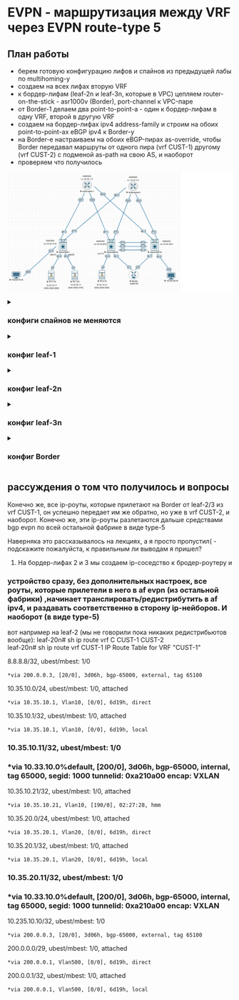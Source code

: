 #         EVPN - маршрутизация между VRF через EVPN route-type 5

## План работы
- берем готовую конфигурацию лифов и спайнов из предыдущей лабы по multihoming-у
- создаем на всех лифах вторую VRF
- к бордер-лифам (leaf-2n и leaf-3n, которые в VPC) цепляем router-on-the-stick - asr1000v (Border), port-channel к VPC-паре
- от Border-1 делаем два point-to-point-а - один к бордер-лифам в одну VRF, второй в другую VRF
- создаем на бордер-лифах ipv4 address-family и строим на обоих point-to-point-ах eBGP ipv4 к Border-у
- на Border-е настраиваем на обоих eBGP-пирах as-override, чтобы Border передавал маршруты от одного пира (vrf CUST-1) другому (vrf CUST-2) с подменой as-path на свою AS, и наоборот
- проверяем что получилось

<p align="center">
 <img src="lab8-l3vpn-inter-vrf.jpg"/>
</p>

<details><summary>
 
### конфиги спайнов не меняются

</summary>
 
```
spine-1#sh run
! Command: show running-config
! device: spine-1 (vEOS-lab, EOS-4.29.2F)
!
! boot system flash:/vEOS-lab.swi
!
no aaa root
!
transceiver qsfp default-mode 4x10G
!
service routing protocols model multi-agent
!
hostname spine-1
!
spanning-tree mode mstp
!
interface Ethernet1
   no switchport
   ip address 10.34.1.10/31
   ip ospf network point-to-point
   ip ospf area 0.0.0.0
!
interface Ethernet2
   no switchport
   ip address 10.34.1.20/31
   ip ospf network point-to-point
   ip ospf area 0.0.0.0
!
interface Ethernet3
   no switchport
   ip address 10.34.1.30/31
   ip ospf network point-to-point
   ip ospf area 0.0.0.0
!
interface Ethernet4
!
interface Ethernet5
!
interface Loopback1
   ip address 10.32.1.0/32
   ip ospf area 0.0.0.0
!
interface Management1
!
ip routing
!
peer-filter LEAVES-ASNs
   10 match as-range 65010-65030 result accept
!
router bgp 65000
   router-id 10.32.1.0
   bgp listen range 10.33.0.0/16 peer-group LEAVES remote-as 65000
   neighbor LEAVES peer group
   neighbor LEAVES remote-as 65000
   neighbor LEAVES update-source Loopback1
   neighbor LEAVES route-reflector-client
   neighbor LEAVES send-community extended
   !
   address-family evpn
      neighbor LEAVES activate
!
router ospf 65000
   max-lsa 12000
!
end

spine-2#sh run
! Command: show running-config
! device: spine-2 (vEOS-lab, EOS-4.29.2F)
!
! boot system flash:/vEOS-lab.swi
!
no aaa root
!
transceiver qsfp default-mode 4x10G
!
service routing protocols model multi-agent
!
hostname spine-2
!
spanning-tree mode mstp
!
interface Ethernet1
   no switchport
   ip address 10.34.2.10/31
   ip ospf network point-to-point
   ip ospf area 0.0.0.0
!
interface Ethernet2
   no switchport
   ip address 10.34.2.20/31
   ip ospf network point-to-point
   ip ospf area 0.0.0.0
!
interface Ethernet3
   no switchport
   ip address 10.34.2.30/31
   ip ospf network point-to-point
   ip ospf area 0.0.0.0
!
interface Ethernet4
!
interface Ethernet5
!
interface Loopback1
   ip address 10.32.2.0/32
   ip ospf area 0.0.0.0
!
interface Management1
!
ip routing
!
peer-filter LEAVES-ASNs
   10 match as-range 65010-65030 result accept
!
router bgp 65000
   router-id 10.32.2.0
   bgp listen range 10.33.0.0/16 peer-group LEAVES remote-as 65000
   neighbor LEAVES peer group
   neighbor LEAVES remote-as 65000
   neighbor LEAVES update-source Loopback1
   neighbor LEAVES route-reflector-client
   neighbor LEAVES send-community extended
   !
   address-family evpn
      neighbor LEAVES activate
!
router ospf 65000
   max-lsa 12000
!
end
```

</details>

<details><summary>
 
### конфиг leaf-1

</summary>
 
```
leaf-10# sh run
hostname leaf-10

nv overlay evpn
feature ospf
feature bgp
feature fabric forwarding
feature interface-vlan
feature vn-segment-vlan-based
feature lldp
feature bfd
feature nv overlay

hardware access-list tcam region racl 512
hardware access-list tcam region arp-ether 256 double-wide

fabric forwarding anycast-gateway-mac 1234.5678.0100
vlan 1,10,20,1000,210,220,2000
vlan 10
  vn-segment 10
vlan 20
  vn-segment 20
vlan 210
  vn-segment 210
vlan 220
  vn-segment 220
vlan 1000
  vn-segment 1000
vlan 2000
  vn-segment 2000

vrf context CUST-1
  vni 1000
  rd auto
  address-family ipv4 unicast
    route-target both auto
    route-target both auto evpn
vrf context CUST-2
  vni 2000
  rd auto
  address-family ipv4 unicast
    route-target both auto
    route-target both auto evpn
vrf context management
hardware access-list tcam region racl 512
hardware access-list tcam region arp-ether 256 double-wide

interface Vlan10
  no shutdown
  vrf member CUST-1
  ip address 10.35.10.1/24
  fabric forwarding mode anycast-gateway

interface Vlan20
  no shutdown
  vrf member CUST-1
  ip address 10.35.20.1/24
  fabric forwarding mode anycast-gateway

interface Vlan210
  no shutdown
  vrf member CUST-2
  ip address 10.235.10.1/24
  fabric forwarding mode anycast-gateway

interface Vlan220
  no shutdown
  vrf member CUST-2
  ip address 10.235.20.1/24
  fabric forwarding mode anycast-gateway

interface Vlan1000
  no shutdown
  vrf member CUST-1
  ip forward

interface Vlan2000
  no shutdown
  vrf member CUST-2
  ip forward

interface nve1
  no shutdown
  host-reachability protocol bgp
  source-interface loopback0
  member vni 10
    suppress-arp
    ingress-replication protocol bgp
  member vni 20
    suppress-arp
    ingress-replication protocol bgp
  member vni 210
    suppress-arp
    ingress-replication protocol bgp
  member vni 220
    suppress-arp
    ingress-replication protocol bgp
  member vni 1000 associate-vrf
  member vni 2000 associate-vrf

interface Ethernet1/1
  no switchport
  ip address 10.34.1.11/31
  ip ospf network point-to-point
  ip router ospf 65000 area 0.0.0.0
  no shutdown

interface Ethernet1/2
  no switchport
  ip address 10.34.2.11/31
  ip ospf network point-to-point
  ip router ospf 65000 area 0.0.0.0
  no shutdown

interface Ethernet1/3
  switchport access vlan 10

interface Ethernet1/4
  switchport access vlan 20

interface Ethernet1/5
  switchport access vlan 210

interface loopback0
  ip address 10.33.10.0/32
  ip router ospf 65000 area 0.0.0.0
icam monitor scale

router ospf 65000
router bgp 65000
  address-family l2vpn evpn
  template peer SPINES
    remote-as 65000
    update-source loopback0
    address-family l2vpn evpn
      send-community
      send-community extended
  neighbor 10.32.1.0
    inherit peer SPINES
  neighbor 10.32.2.0
    inherit peer SPINES
```

</details>

<details><summary>
 
### конфиг leaf-2n

</summary>
 
```
leaf-20n# sh run
hostname leaf-2n
nv overlay evpn
feature ospf
feature bgp
feature fabric forwarding
feature interface-vlan
feature vn-segment-vlan-based
feature lacp
feature vpc
feature lldp
feature bfd
feature nv overlay

hardware access-list tcam region racl 512
hardware access-list tcam region arp-ether 256 double-wide

fabric forwarding anycast-gateway-mac 1234.5678.0100
vlan 1,10,20,210,220,500,600,1000,2000
vlan 10
  vn-segment 10
vlan 20
  vn-segment 20
vlan 210
  vn-segment 210
vlan 220
  vn-segment 220
vlan 1000
  vn-segment 1000
vlan 2000
  vn-segment 2000

route-map c-to-bgp permit 10
vrf context CUST-1
  vni 1000
  rd auto
  address-family ipv4 unicast
    route-target both auto
    route-target both auto evpn
vrf context CUST-2
  vni 2000
  rd auto
  address-family ipv4 unicast
    route-target both auto
    route-target both auto evpn
vrf context management
vrf context vpc
vpc domain 100
  peer-switch
  role priority 200
  peer-keepalive destination 100.100.100.101 source 100.100.100.100 vrf vpc
  delay restore 300
  peer-gateway
  layer3 peer-router
  auto-recovery
  delay restore interface-vlan 300
  ip arp synchronize


interface Vlan1
  no ip redirects
  no ipv6 redirects

interface Vlan10
  no shutdown
  vrf member CUST-1
  no ip redirects
  ip address 10.35.10.1/24
  no ipv6 redirects
  fabric forwarding mode anycast-gateway

interface Vlan20
  no shutdown
  vrf member CUST-1
  no ip redirects
  ip address 10.35.20.1/24
  no ipv6 redirects
  fabric forwarding mode anycast-gateway

interface Vlan210
  no shutdown
  vrf member CUST-2
  no ip redirects
  ip address 10.235.10.1/24
  no ipv6 redirects
  fabric forwarding mode anycast-gateway

interface Vlan220
  no shutdown
  vrf member CUST-2
  no ip redirects
  ip address 10.235.20.1/24
  no ipv6 redirects
  fabric forwarding mode anycast-gateway

interface Vlan500
  no shutdown
  vrf member CUST-1
  no ip redirects
  ip address 200.0.0.1/29
  no ipv6 redirects

interface Vlan600
  no shutdown
  vrf member CUST-2
  no ip redirects
  ip address 220.0.0.1/29
  no ipv6 redirects

interface Vlan1000
  no shutdown
  vrf member CUST-1
  no ip redirects
  ip forward
  no ipv6 redirects

interface Vlan2000
  no shutdown
  vrf member CUST-2
  no ip redirects
  ip forward
  no ipv6 redirects

interface port-channel10
  switchport mode trunk
  vpc 10

interface port-channel100
  switchport mode trunk
  spanning-tree port type network
  vpc peer-link

interface nve1
  no shutdown
  host-reachability protocol bgp
  advertise virtual-rmac
  source-interface loopback0
  member vni 10
    suppress-arp
    ingress-replication protocol bgp
  member vni 20
    suppress-arp
    ingress-replication protocol bgp
  member vni 210
    suppress-arp
    ingress-replication protocol bgp
  member vni 220
    suppress-arp
    ingress-replication protocol bgp
  member vni 1000 associate-vrf
  member vni 2000 associate-vrf

interface Ethernet1/1
  no switchport
  ip address 10.34.1.21/31
  ip ospf network point-to-point
  ip router ospf 65000 area 0.0.0.0
  no shutdown

interface Ethernet1/2
  no switchport
  ip address 10.34.2.21/31
  ip ospf network point-to-point
  ip router ospf 65000 area 0.0.0.0
  no shutdown

interface Ethernet1/3
  switchport access vlan 10

interface Ethernet1/4
  switchport mode trunk
  channel-group 100 mode active

interface Ethernet1/5
  no switchport
  vrf member vpc
  ip address 100.100.100.100/31
  no shutdown

interface Ethernet1/6
  switchport mode trunk
  channel-group 100 mode active

interface Ethernet1/7
  switchport mode trunk
  channel-group 10 mode active

interface loopback0
  ip address 10.33.20.0/32
  ip address 10.33.100.0/32 secondary
  ip router ospf 65000 area 0.0.0.0

router ospf 65000
router bgp 65000
  address-family l2vpn evpn
    advertise-pip
  template peer SPINES
    remote-as 65000
    update-source loopback0
    address-family l2vpn evpn
      send-community
      send-community extended
  neighbor 10.32.1.0
    inherit peer SPINES
  neighbor 10.32.2.0
    inherit peer SPINES
  vrf CUST-1
    neighbor 200.0.0.3
      remote-as 65100
      address-family ipv4 unicast
        send-community
        send-community extended
  vrf CUST-2
    neighbor 220.0.0.3
      remote-as 65100
      address-family ipv4 unicast
        send-community
        send-community extended
```

</details>

<details><summary>
 
### конфиг leaf-3n

</summary>
 
```
leaf-3n# sh run
hostname leaf-3n
nv overlay evpn
feature ospf
feature bgp
feature fabric forwarding
feature interface-vlan
feature vn-segment-vlan-based
feature lacp
feature vpc
feature lldp
feature bfd
feature nv overlay

hardware access-list tcam region racl 512
hardware access-list tcam region arp-ether 256 double-wide

fabric forwarding anycast-gateway-mac 1234.5678.0100
vlan 1,10,20,210,220,500,600,1000,2000
vlan 10
  vn-segment 10
vlan 20
  vn-segment 20
vlan 210
  vn-segment 210
vlan 220
  vn-segment 220
vlan 1000
  vn-segment 1000
vlan 2000
  vn-segment 2000

route-map c-to-bgp permit 10
vrf context CUST-1
  vni 1000
  rd auto
  address-family ipv4 unicast
    route-target both auto
    route-target both auto evpn
vrf context CUST-2
  vni 2000
  rd auto
  address-family ipv4 unicast
    route-target both auto
    route-target both auto evpn
vrf context management
vrf context vpc
vpc domain 100
  peer-switch
  role priority 100
  peer-keepalive destination 100.100.100.100 source 100.100.100.101 vrf vpc
  delay restore 300
  peer-gateway
  layer3 peer-router
  auto-recovery
  delay restore interface-vlan 300
  ip arp synchronize

interface Vlan1
  no ip redirects
  no ipv6 redirects

interface Vlan10
  no shutdown
  vrf member CUST-1
  no ip redirects
  ip address 10.35.10.1/24
  no ipv6 redirects
  fabric forwarding mode anycast-gateway

interface Vlan20
  no shutdown
  vrf member CUST-1
  no ip redirects
  ip address 10.35.20.1/24
  no ipv6 redirects
  fabric forwarding mode anycast-gateway

interface Vlan210
  no shutdown
  vrf member CUST-2
  no ip redirects
  ip address 10.235.10.1/24
  no ipv6 redirects
  fabric forwarding mode anycast-gateway

interface Vlan220
  no shutdown
  vrf member CUST-2
  no ip redirects
  ip address 10.235.20.1/24
  no ipv6 redirects
  fabric forwarding mode anycast-gateway

interface Vlan500
  no shutdown
  vrf member CUST-1
  no ip redirects
  ip address 200.0.0.2/29
  no ipv6 redirects

interface Vlan600
  no shutdown
  vrf member CUST-2
  no ip redirects
  ip address 220.0.0.2/29
  no ipv6 redirects

interface Vlan1000
  no shutdown
  vrf member CUST-1
  no ip redirects
  ip forward
  no ipv6 redirects

interface Vlan2000
  no shutdown
  vrf member CUST-2
  no ip redirects
  ip forward
  no ipv6 redirects

interface port-channel10
  switchport mode trunk
  vpc 10

interface port-channel100
  switchport mode trunk
  spanning-tree port type network
  vpc peer-link

interface nve1
  no shutdown
  host-reachability protocol bgp
  advertise virtual-rmac
  source-interface loopback0
  member vni 10
    suppress-arp
    ingress-replication protocol bgp
  member vni 20
    suppress-arp
    ingress-replication protocol bgp
  member vni 210
    suppress-arp
    ingress-replication protocol bgp
  member vni 220
    suppress-arp
    ingress-replication protocol bgp
  member vni 1000 associate-vrf
  member vni 2000 associate-vrf

interface Ethernet1/1
  no switchport
  ip address 10.34.1.31/31
  ip ospf network point-to-point
  ip router ospf 65000 area 0.0.0.0
  no shutdown

interface Ethernet1/2
  no switchport
  ip address 10.34.2.31/31
  ip ospf network point-to-point
  ip router ospf 65000 area 0.0.0.0
  no shutdown

interface Ethernet1/3
  switchport access vlan 220

interface Ethernet1/4
  switchport mode trunk
  channel-group 100 mode active

interface Ethernet1/5
  no switchport
  vrf member vpc
  ip address 100.100.100.101/31
  no shutdown

interface Ethernet1/6
  switchport mode trunk
  channel-group 100 mode active

interface Ethernet1/7
  switchport mode trunk
  channel-group 10 mode active

interface loopback0
  ip address 10.33.30.0/32
  ip address 10.33.100.0/32 secondary
  ip router ospf 65000 area 0.0.0.0

router ospf 65000
router bgp 65000
  address-family l2vpn evpn
    advertise-pip
  template peer SPINES
    remote-as 65000
    update-source loopback0
    address-family l2vpn evpn
      send-community
      send-community extended
  neighbor 10.32.1.0
    inherit peer SPINES
  neighbor 10.32.2.0
    inherit peer SPINES
  vrf CUST-1
    neighbor 200.0.0.3
      remote-as 65100
      address-family ipv4 unicast
        send-community
        send-community extended
        soft-reconfiguration inbound always
  vrf CUST-2
    neighbor 220.0.0.3
      remote-as 65100
      address-family ipv4 unicast
        send-community
        send-community extended
        soft-reconfiguration inbound always
```

</details>

<details><summary>
 
### конфиг Border

</summary>
 
```
Border-1#sh run
hostname Border-1

interface Loopback8
 ip address 8.8.8.8 255.255.255.255
!
interface Port-channel1
 no ip address
 no negotiation auto
 no mop enabled
 no mop sysid
!
interface Port-channel1.500
 encapsulation dot1Q 500
 ip address 200.0.0.3 255.255.255.248
!
interface Port-channel1.600
 encapsulation dot1Q 600
 ip address 220.0.0.3 255.255.255.248
!
interface GigabitEthernet1
 no ip address
 negotiation auto
 no mop enabled
 no mop sysid
 channel-group 1 mode active
!
interface GigabitEthernet2
 no ip address
 negotiation auto
 no mop enabled
 no mop sysid
 channel-group 1 mode active
!
router bgp 65100
 bgp log-neighbor-changes
 neighbor 200.0.0.1 remote-as 65000
 neighbor 200.0.0.2 remote-as 65000
 neighbor 220.0.0.1 remote-as 65000
 neighbor 220.0.0.2 remote-as 65000
 !
 address-family ipv4
  network 8.8.8.8 mask 255.255.255.255
  neighbor 200.0.0.1 activate
  neighbor 200.0.0.1 as-override
  neighbor 200.0.0.2 activate
  neighbor 200.0.0.2 as-override
  neighbor 220.0.0.1 activate
  neighbor 220.0.0.1 as-override
  neighbor 220.0.0.2 activate
  neighbor 220.0.0.2 as-override
 exit-address-family
end
```

</details>

## рассуждения о том что получилось и вопросы
Конечно же, все ip-роуты, которые прилетают на Border от leaf-2/3 из vrf CUST-1, он успешно передает им же обратно, но уже в vrf CUST-2, и наоборот. Конечно же, эти ip-роуты разлетаются дальше средствами bgp evpn по всей остальной фабрике в виде type-5

Наверняка это рассказывалось на лекциях, а я просто пропустил( - подскажите пожалуйста, к правильным ли выводам я пришел?
1. На бордер-лифах 2 и 3 мы создаем ip-соседство к бродер-роутеру и

### устройство сразу, без дополнительных настроек,  все роуты, которые прилетели в него в af evpn (из остальной фабрики) ,начинает транслировать/редистрибутить в af ipv4, и раздавать соответственно в сторону ip-нейборов. И наоборот (в виде type-5)
вот например на leaf-2 (мы не говорили пока никаких редистрибьютов вообще):
leaf-20n# sh ip route vrf C
CUST-1   CUST-2   
leaf-20n# sh ip route vrf CUST-1
IP Route Table for VRF "CUST-1"

8.8.8.8/32, ubest/mbest: 1/0

    *via 200.0.0.3, [20/0], 3d06h, bgp-65000, external, tag 65100
    
10.35.10.0/24, ubest/mbest: 1/0, attached

    *via 10.35.10.1, Vlan10, [0/0], 6d19h, direct
    
10.35.10.1/32, ubest/mbest: 1/0, attached

    *via 10.35.10.1, Vlan10, [0/0], 6d19h, local
    
### 10.35.10.11/32, ubest/mbest: 1/0
###    *via 10.33.10.0%default, [200/0], 3d06h, bgp-65000, internal, tag 65000, segid: 1000 tunnelid: 0xa210a00 encap: VXLAN
 
10.35.10.21/32, ubest/mbest: 1/0, attached

    *via 10.35.10.21, Vlan10, [190/0], 02:27:28, hmm
    
10.35.20.0/24, ubest/mbest: 1/0, attached

    *via 10.35.20.1, Vlan20, [0/0], 6d19h, direct
    
10.35.20.1/32, ubest/mbest: 1/0, attached

    *via 10.35.20.1, Vlan20, [0/0], 6d19h, local
    
### 10.35.20.11/32, ubest/mbest: 1/0
###    *via 10.33.10.0%default, [200/0], 3d06h, bgp-65000, internal, tag 65000, segid: 1000 tunnelid: 0xa210a00 encap: VXLAN
 
10.235.10.10/32, ubest/mbest: 1/0

    *via 200.0.0.3, [20/0], 3d06h, bgp-65000, external, tag 65100
    
200.0.0.0/29, ubest/mbest: 1/0, attached

    *via 200.0.0.1, Vlan500, [0/0], 6d19h, direct
    
200.0.0.1/32, ubest/mbest: 1/0, attached

    *via 200.0.0.1, Vlan500, [0/0], 6d19h, local

